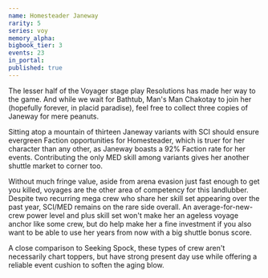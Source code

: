 ```yaml
---
name: Homesteader Janeway
rarity: 5
series: voy
memory_alpha:
bigbook_tier: 3
events: 23
in_portal:
published: true
---
```


The lesser half of the Voyager stage play Resolutions has made her way to the game. And while we wait for Bathtub, Man's Man Chakotay to join her (hopefully forever, in placid paradise), feel free to collect three copies of Janeway for mere peanuts.

Sitting atop a mountain of thirteen Janeway variants with SCI should ensure evergreen Faction opportunities for Homesteader, which is truer for her character than any other, as Janeway boasts a 92% Faction rate for her events. Contributing the only MED skill among variants gives her another shuttle market to corner too.

Without much fringe value, aside from arena evasion just fast enough to get you killed, voyages are the other area of competency for this landlubber. Despite two recurring mega crew who share her skill set appearing over the past year, SCI/MED remains on the rare side overall. An average-for-new-crew power level and plus skill set won't make her an ageless voyage anchor like some crew, but do help make her a fine investment if you also want to be able to use her years from now with a big shuttle bonus score.

A close comparison to Seeking Spock, these types of crew aren't necessarily chart toppers, but have strong present day use while offering a reliable event cushion to soften the aging blow.
